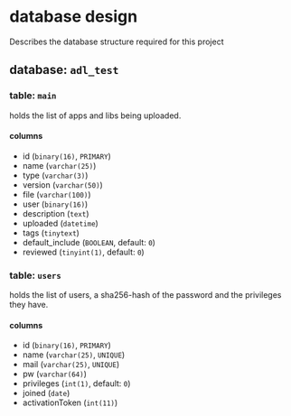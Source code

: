 # database design
Describes the database structure required for this project

## database: `adl_test`

### table: `main`
holds the list of apps and libs being uploaded.

#### columns
* id (`binary(16)`, `PRIMARY`)
* name (`varchar(25)`)
* type (`varchar(3)`)
* version (`varchar(50)`)
* file (`varchar(100)`)
* user (`binary(16)`)
* description (`text`)
* uploaded (`datetime`)
* tags (`tinytext`)
* default_include (`BOOLEAN`, default: `0`)
* reviewed (`tinyint(1)`, default: `0`)

### table: `users`
holds the list of users, a sha256-hash of the password and the privileges they have.

#### columns
* id (`binary(16)`, `PRIMARY`)
* name (`varchar(25)`, `UNIQUE`)
* mail (`varchar(25)`, `UNIQUE`)
* pw (`varchar(64)`)
* privileges (`int(1)`, default: `0`)
* joined (`date`)
* activationToken (`int(11)`)
